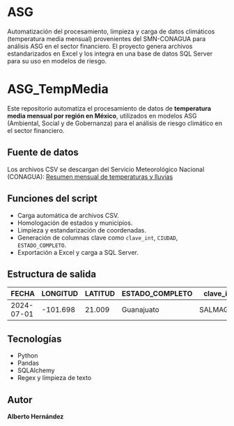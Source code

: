 # ASG
Automatización del procesamiento, limpieza y carga de datos climáticos (temperatura media mensual) provenientes del SMN-CONAGUA para análisis ASG en el sector financiero. El proyecto genera archivos estandarizados en Excel y los integra en una base de datos SQL Server para su uso en modelos de riesgo.


# ASG_TempMedia

Este repositorio automatiza el procesamiento de datos de **temperatura media mensual por región en México**, utilizados en modelos ASG (Ambiental, Social y de Gobernanza) para el análisis de riesgo climático en el sector financiero.

## Fuente de datos
Los archivos CSV se descargan del Servicio Meteorológico Nacional (CONAGUA):
[Resumen mensual de temperaturas y lluvias](https://smn.conagua.gob.mx/es/climatologia/temperaturas-y-lluvias/resumenes-mensuales-de-temperaturas-y-lluvias)

## Funciones del script

- Carga automática de archivos CSV.
- Homologación de estados y municipios.
- Limpieza y estandarización de coordenadas.
- Generación de columnas clave como `clave_int`, `CIUDAD`, `ESTADO_COMPLETO`.
- Exportación a Excel y carga a SQL Server.

## Estructura de salida

| FECHA      | LONGITUD | LATITUD | ESTADO_COMPLETO | clave_int | CIUDAD     | TempMedia |  
|------------|----------|---------|------------------|-----------|------------|------------|
| 2024-07-01 | -101.698 | 21.009  | Guanajuato       | SALMAGTO  | Salamanca  | 26.57      |

## Tecnologías

- Python
- Pandas
- SQLAlchemy
- Regex y limpieza de texto

## Autor

**Alberto Hernández**  
